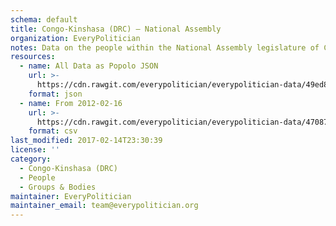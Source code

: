 ```yaml
---
schema: default
title: Congo-Kinshasa (DRC) — National Assembly
organization: EveryPolitician
notes: Data on the people within the National Assembly legislature of Congo-Kinshasa (DRC).
resources:
  - name: All Data as Popolo JSON
    url: >-
      https://cdn.rawgit.com/everypolitician/everypolitician-data/49ed8a24b1600cd526a035a4b1de3247624cc36d/data/Congo-Kinshasa/Assembly/ep-popolo-v1.0.json
    format: json
  - name: From 2012-02-16
    url: >-
      https://cdn.rawgit.com/everypolitician/everypolitician-data/47087463bdf1ecbad42a9792df0c2b1b89b90353/data/Congo-Kinshasa/Assembly/term-2012.csv
    format: csv
last_modified: 2017-02-14T23:30:39
license: ''
category:
  - Congo-Kinshasa (DRC)
  - People
  - Groups & Bodies
maintainer: EveryPolitician
maintainer_email: team@everypolitician.org
---
```

